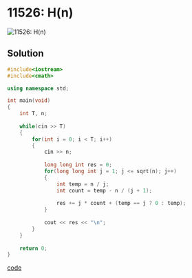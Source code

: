 # 11526: H(n)
![11526: H(n)]()

## Solution
```C++
#include<iostream>
#include<cmath>

using namespace std;

int main(void)
{
	int T, n;
	
	while(cin >> T)
	{
		for(int i = 0; i < T; i++)
		{
			cin >> n;
			
			long long int res = 0;		
			for(long long int j = 1; j <= sqrt(n); j++)
			{
				int temp = n / j;
				int count = temp - n / (j + 1);
				
				res += j * count + (temp == j ? 0 : temp);
			}
			
			cout << res << "\n";
		}
	}
	
	return 0;
}
```
[code](11526.cpp)
